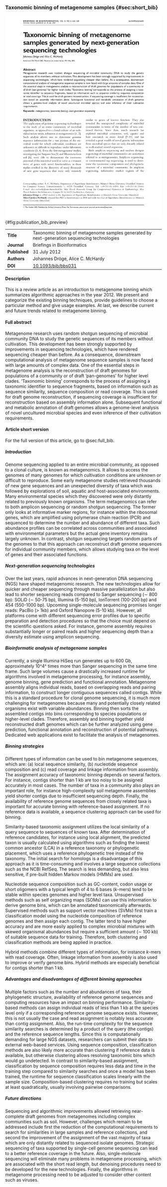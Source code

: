 ### Taxonomic binning of metagenome samples {#sec:short_bib}

![Review article preview](figure/publication_bib_preview.png){#fig:publication_bib_preview}

|  |  |
| :---------- | ------------------------------------------------------------ |
| **Title** |  Taxonomic binning of metagenome samples generated by next-generation sequencing technologies |
| **Journal** |  Briefings in Bioinformatics |
| **Published** | 31 July 2012 |
| **Authors** | Johannes Dröge, Alice C. McHardy |
| **DOI** | [10.1093/bib/bbs031](https://doi.org/10.1093/bib/bbs031) |

#### Description

This is a review article as an introduction to metagenome binning which summarizes algorithmic approaches in the year 2012. We present and categorize the existing binning techniques, provide guidelines to choose a particular method and give usage examples. At last, we describe current and future trends related to metagenome binning.

#### Full abstract

Metagenome research uses random shotgun sequencing of microbial community DNA to study the genetic sequences of its members without cultivation. This development has been strongly supported by improvements in sequencing technologies, which have rendered sequencing cheaper than before. As a consequence, downstream computational analysis of metagenome sequence samples is now faced with large amounts of complex data. One of the essential steps in metagenome analysis is the reconstruction of draft genomes for populations of a community or of draft ‘pan-genomes’ for higher level clades. ‘Taxonomic binning’ corresponds to the process of assigning a taxonomic identifier to sequence fragments, based on information such as sequence similarity, sequence composition or read coverage. This is used for draft genome reconstruction, if sequencing coverage is insufficient for reconstruction based on assembly information alone. Subsequent functional and metabolic annotation of draft genomes allows a genome-level analysis of novel uncultured microbial species and even inference of their cultivation requirements.

#### Article short version

For the full version of this article, go to @sec:full_bib.

##### Introduction

Genome sequencing applied to an entire microbial community, as opposed to a clonal culture, is known as metagenomics. It allows to access the genomes of many genomes for which cultivation conditions are unknown or difficult to reproduce. Some early metagenome studies retrieved thousands of new gene sequences and an unexpected diversity of taxa which was followed by explorations of soil, aquatic and host-associated environments. Many environmental species which they discovered were only distantly related to previously known organisms. The term metagenomics can refer to both amplicon sequencing or random shotgun sequencing. The former only looks at informative marker regions, for instance within the ribosomal genes, which are amplified using polymerase chain reaction (PCR) and sequenced to determine the number and abundance of different taxa. Such abundance profiles can be correlated across communities and associated with environmental parameters but the actual gene inventory remains largely unknown. In contrast, shotgun sequencing targets random parts of the genomes to that this approach can reconstruct draft genome sequences for individual community members, which allows studying taxa on the level of genes and their associated functions.

##### Next-generation sequencing technologies

Over the last years, rapid advances in next-generation DNA sequencing (NGS) have shaped metagenomic research. The new technologies allow for quicker and cheaper sequencing through massive parallelization but also lead to shorter sequencing reads compared to Sanger sequencing ($\sim$ 800 bp): SOLiD ($\sim$ 50-75 bp), Illumina (5-150 bp), IonTorrent (100-200 bp) and 454 (550-1000 bp). Upcoming single-molecule sequencing promises longer reads: PacBio (> 1kb) and Oxford Nanopore (5-10 kb). However, all platforms come with different sequencing error profiles due to specific preparation and detection procedures so that the choice must depend on the scientific questions asked. For instance, genome assembly requires substantially longer or paired reads and higher sequencing depth than a diversity estimate using amplicon sequencing.

##### Bioinformatic analysis of metagenome samples

Currently, a single Illumina HiSeq run generates up to 600 Gb, approximately 10^4^ times more than Sanger sequencing in the same time frame. Such large volumes cause a drastically increased runtime for algorithms involved in metagenome processing, for instance assembly, genome binning, gene prediction and functional annotation. Metagenome assembly aligns individual reads, based on overlapping reads and pairing information, to construct longer contiguous sequences called contigs. While this is a standard procedure for clonal genome sequencing, it is much more challenging for metagenomes because many and potentially closely related organisms exist with variable abundances. Binning then sorts the assembled contigs into bins corresponding to species populations or higher-level clades. Therefore, assembly and binning together yield reconstructed draft genomes which can be further analyzed using gene prediction, functional annotation and reconstruction of potential pathways. Dedicated web applications exist to facilitate the analysis of metagenomes.

##### Binning strategies

Different types of information can be used to bin metagenome sequences, which are: (a) local sequence similarity, (b) nucleotide sequence composition and (c) read coverage and linkage information from assembly. The assignment accuracy of taxonomic binning depends on several factors. For instance, contigs shorter than 1 kb are too noisy to be assigned accurately in most cases. The number of taxa in a community also plays an important role, for instance high-complexity soil metagenome assemblies yield shorter contigs due to insufficient sequencing depth. Finally, the availability of reference genome sequences from closely related taxa is important for accurate binning with reference-based assignment. If no reference data is available, a sequence clustering approach can be used for binning.

Similarity-based taxonomic assignment utilizes the local similarity of a query sequence to sequences of known taxa. After determination of reference candidates, for instance using local alignment, the predicted taxon is usually calculated using algorithms such as finding the lowest common ancestor (LCA) in a reference taxonomy or phylogenetic placement, which uses a reference phylogenetic tree instead of the taxonomy. The initial search for homologs is a disadvantage of this approach as it is time-consuming and involves a large sequence collections such as the NCBI RefSeq. The search is less demanding, but also less sensitive, if pre-built hidden Markov models (HMMs) are used.

Nucleotide sequence composition such as GC-content, codon usage or short oligomers with a typical length of 4 to 6 bases ($k$-mers) tend to be stable within species genomes and higher level taxa. Unsupervised methods such as self organizing maps (SOMs) can use this information to derive genome bins, which can be annotated taxonomically afterwards. Supervised methods such as support vector machines (SVMs) first train a classification model using the nucleotide composition of reference genomes and then assign each contig. The latter tend to have higher accuracy and are more easily applied to complex microbial mixtures with skewed organismal abundances but require a sufficient amount ($\sim$ 100 kb) of suitable sequence data for training. Therefore, both clustering and classification methods are being applied in practice.

Hybrid methods combine different types of information, for instance $k$-mers with read coverage. Often, linkage information from assembly is also used to improve or verify genome bins. Hybrid methods are especially beneficial for contigs shorter than 1 kb.

##### Advantages and disadvantages of different binning approaches

Multiple factors such as the number and abundances of taxa, their phylogenetic structure, availability of reference genome sequences and computing resources have an impact on binning performance. Similarity-based methods can assign individual reads of less than 1 kb at the species level only if a corresponding reference genome sequence exists. However, this is not usually the case and read assignment is notably less accurate than contig assignment. Also, the run-time complexity for the sequence similarity searches is determined by a product of the query (the contigs) and the reference sequence lengths. Since this is computationally demanding for large NGS datasets, researchers can submit their data to external web-based services. Using sequence composition, classification methods are also likely more accurate than clustering if reference data is available, but otherwise clustering allows resolving taxonomic bins which would go undetected. In contrast to similarity-based assignment, classification by sequence composition requires less data and time in the training step compared to similarity searches and once a model has been trained, the runtime for sequence classification scales linearly with the sample size. Composition-based clustering requires no training but scales at least quadratically, usually involving pairwise comparisons.

##### Future directions

Sequencing and algorithmic improvements allowed retrieving near-complete draft genomes from metagenomes including complex communities such as soil. However, challenges which remain to be addressed include first the reduction of the computational requirements to search for similarities in large samples and reference collections, and second the improvement of the assignment of the vast majority of taxa which are only distantly related to sequenced isolate genomes. Strategic sequencing of taxa supported by single-cell genome sequencing can lead to a better reference coverage in the future. Also, single-molecule sequencing will eliminate many problems in metagenome processing, which are associated with the short read length, but denoising procedures need to be developed for the new technologies. Finally, the algorithms in metagenome processing need to be adjusted to consider other content such as viruses.
